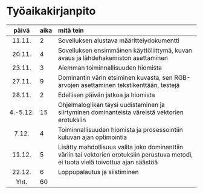 # Työaikakirjanpito #

| päivä | aika | mitä tein  |
| :----:|:-----| :-----|
| 11.11. | 2    | Sovelluksen alustava määrittelydokumentti |
| 20.11. | 4    | Sovelluksen ensimmäinen käyttöliittymä, kuvan avaus ja lähdehakemiston asettaminen |
| 23.11. | 3    | Aiemman toiminnallisuuden hiomista |
| 27.11. | 9    | Dominantin värin etsiminen kuvasta, sen RGB-arvojen asettaminen tekstikenttään, testejä |
| 28.11. | 2    | Edellisen päivän jatkoa ja hiomista |
| 4.-5.12.| 15   | Ohjelmalogiikan täysi uudistaminen ja siirtyminen dominanteista väreistä vektorien erotuksiin |
| 7.12.  | 4    | Toiminnallisuuden hiomista ja prosessointiin kuluvan ajan optimointia |
| 11.12. | 5    | Lisätty mahdollisuus valita joko dominanttiin väriin tai vektorien erotuksiin perustuva metodi, ei tuota vielä toivottua ajan säästöä |
| 22.12. | 6    | Loppupalautus ja siistiminen |
| Yht. | 60 |
